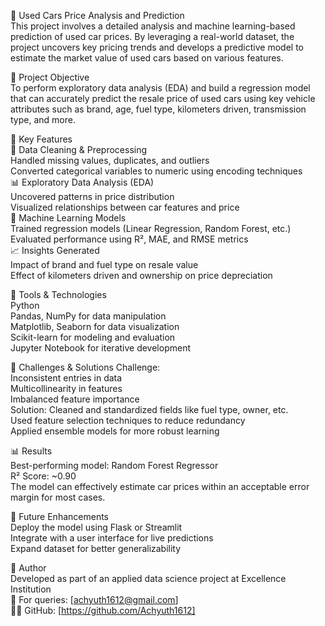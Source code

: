 🚗 Used Cars Price Analysis and Prediction  
This project involves a detailed analysis and machine learning-based prediction of used car prices. By leveraging a real-world dataset, the project uncovers key pricing trends and develops a predictive model to estimate the market value of used cars based on various features.

🎯 Project Objective  
To perform exploratory data analysis (EDA) and build a regression model that can accurately predict the resale price of used cars using key vehicle attributes such as brand, age, fuel type, kilometers driven, transmission type, and more.

📌 Key Features  
🧼 Data Cleaning & Preprocessing  
Handled missing values, duplicates, and outliers  
Converted categorical variables to numeric using encoding techniques  
📊 Exploratory Data Analysis (EDA)  
Uncovered patterns in price distribution  
Visualized relationships between car features and price  
🤖 Machine Learning Models  
Trained regression models (Linear Regression, Random Forest, etc.)  
Evaluated performance using R², MAE, and RMSE metrics  
📈 Insights Generated  
Impact of brand and fuel type on resale value    
Effect of kilometers driven and ownership on price depreciation  

🧰 Tools & Technologies  
Python  
Pandas, NumPy for data manipulation  
Matplotlib, Seaborn for data visualization  
Scikit-learn for modeling and evaluation  
Jupyter Notebook for iterative development  

🚧 Challenges & Solutions
Challenge:    	
Inconsistent entries in data  	
Multicollinearity in features  	
Imbalanced feature importance  	
Solution:
Cleaned and standardized fields like fuel type, owner, etc.  
Used feature selection techniques to reduce redundancy  
Applied ensemble models for more robust learning  

📊 Results    
Best-performing model: Random Forest Regressor  
R² Score: ~0.90  
The model can effectively estimate car prices within an acceptable error margin for most cases.  

📌 Future Enhancements  
Deploy the model using Flask or Streamlit  
Integrate with a user interface for live predictions  
Expand dataset for better generalizability  

🔗 Author  
Developed as part of an applied data science project at Excellence Institution  
📧 For queries: [achyuth1612@gmail.com]  
👨‍💻 GitHub: [https://github.com/Achyuth1612]


